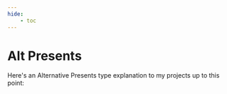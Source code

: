 ```yaml
---
hide:
    - toc
---
```


# Alt Presents

Here's an Alternative Presents type explanation to my projects up to this point:


